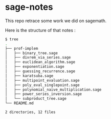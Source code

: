 # sage-notes

This repo retrace some work we did on sagemath.

Here is the structure of that notes : 
```sh 
$ tree
.
├── prof-implem
│   ├── binary_tree.sage
│   ├── divrem_via_series.sage
│   ├── euclidean_algorithm.sage
│   ├── exponentiation.sage
│   ├── guessing_recurrence.sage
│   ├── karatsuba.sage
│   ├── multipoint_evaluation.sage
│   ├── poly_eval_singlepoint.sage
│   ├── polynomial_naive_multiplication.sage
│   ├── power_series_inversion.sage
│   └── subproduct_tree.sage
└── README.md

2 directories, 12 files
```
